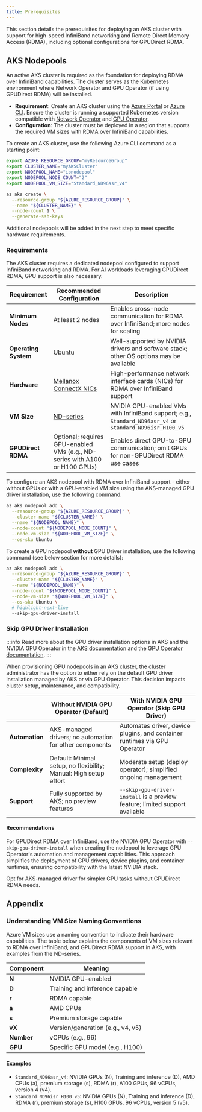 ```yaml
---
title: Prerequisites
---
```


This section details the prerequisites for deploying an AKS cluster with support for high-speed InfiniBand networking and Remote Direct Memory Access (RDMA), including optional configurations for GPUDirect RDMA.

## AKS Nodepools

An active AKS cluster is required as the foundation for deploying RDMA over InfiniBand capabilities. The cluster serves as the Kubernetes environment where Network Operator and GPU Operator (if using GPUDirect RDMA) will be installed.

- **Requirement**: Create an AKS cluster using the [Azure Portal](https://portal.azure.com) or [Azure CLI](https://learn.microsoft.com/en-us/cli/azure/aks?view=azure-cli-latest). Ensure the cluster is running a supported Kubernetes version compatible with [Network Operator](https://docs.nvidia.com/networking/display/kubernetes2501/platform-support.html) and [GPU Operator](https://docs.nvidia.com/datacenter/cloud-native/gpu-operator/latest/platform-support.html).
- **Configuration**: The cluster must be deployed in a region that supports the required VM sizes with RDMA over InfiniBand capabilities.

To create an AKS cluster, use the following Azure CLI command as a starting point:

```bash
export AZURE_RESOURCE_GROUP="myResourceGroup"
export CLUSTER_NAME="myAKSCluster"
export NODEPOOL_NAME="ibnodepool"
export NODEPOOL_NODE_COUNT="2"
export NODEPOOL_VM_SIZE="Standard_ND96asr_v4"

az aks create \
  --resource-group "${AZURE_RESOURCE_GROUP}" \
  --name "${CLUSTER_NAME}" \
  --node-count 1 \
  --generate-ssh-keys
```

Additional nodepools will be added in the next step to meet specific hardware requirements.

### Requirements

The AKS cluster requires a dedicated nodepool configured to support InfiniBand networking and RDMA. For AI workloads leveraging GPUDirect RDMA, GPU support is also necessary.

| Requirement          | Recommended Configuration                                                                             | Description                                                                                               |
| -------------------- | ----------------------------------------------------------------------------------------------------- | --------------------------------------------------------------------------------------------------------- |
| **Minimum Nodes**    | At least 2 nodes                                                                                      | Enables cross-node communication for RDMA over InfiniBand; more nodes for scaling                         |
| **Operating System** | Ubuntu                                                                                                | Well-supported by NVIDIA drivers and software stack; other OS options may be available                    |
| **Hardware**         | [Mellanox ConnectX NICs](https://www.nvidia.com/en-us/networking/ethernet-adapters/)                  | High-performance network interface cards (NICs) for RDMA over InfiniBand support                          |
| **VM Size**          | [ND-series](https://learn.microsoft.com/en-us/azure/virtual-machines/sizes/gpu-accelerated/nd-family) | NVIDIA GPU-enabled VMs with InfiniBand support; e.g., `Standard_ND96asr_v4` or `Standard_ND96isr_H100_v5` |
| **GPUDirect RDMA**   | Optional; requires GPU-enabled VMs (e.g., ND-series with A100 or H100 GPUs)                           | Enables direct GPU-to-GPU communication; omit GPUs for non-GPUDirect RDMA use cases                       |

To configure an AKS nodepool with RDMA over InfiniBand support - either without GPUs or with a GPU-enabled VM size using the AKS-managed GPU driver installation, use the following command:

```bash
az aks nodepool add \
  --resource-group "${AZURE_RESOURCE_GROUP}" \
  --cluster-name "${CLUSTER_NAME}" \
  --name "${NODEPOOL_NAME}" \
  --node-count "${NODEPOOL_NODE_COUNT}" \
  --node-vm-size "${NODEPOOL_VM_SIZE}" \
  --os-sku Ubuntu
```

To create a GPU nodepool **without** GPU Driver installation, use the following command (see below section for more details):

```bash
az aks nodepool add \
  --resource-group "${AZURE_RESOURCE_GROUP}" \
  --cluster-name "${CLUSTER_NAME}" \
  --name "${NODEPOOL_NAME}" \
  --node-count "${NODEPOOL_NODE_COUNT}" \
  --node-vm-size "${NODEPOOL_VM_SIZE}" \
  --os-sku Ubuntu \
  # highlight-next-line
  --skip-gpu-driver-install
```

### Skip GPU Driver Installation

:::info
Read more about the GPU driver installation options in AKS and the NVIDIA GPU Operator in the [AKS documentation](https://learn.microsoft.com/en-us/azure/aks/gpu-cluster?tabs=add-ubuntu-gpu-node-pool) and the [GPU Operator documentation](https://docs.nvidia.com/datacenter/cloud-native/gpu-operator/latest/microsoft-aks.html).
:::

When provisioning GPU nodepools in an AKS cluster, the cluster administrator has the option to either rely on the default GPU driver installation managed by AKS or via GPU Operator. This decision impacts cluster setup, maintenance, and compatibility.

|                | **Without NVIDIA GPU Operator (Default)**                         | **With NVIDIA GPU Operator (Skip GPU Driver)**                              |
| -------------- | ----------------------------------------------------------------- | --------------------------------------------------------------------------- |
| **Automation** | AKS-managed drivers; no automation for other components           | Automates driver, device plugins, and container runtimes via GPU Operator   |
| **Complexity** | Default: Minimal setup, no flexibility; Manual: High setup effort | Moderate setup (deploy operator); simplified ongoing management             |
| **Support**    | Fully supported by AKS; no preview features                       | `--skip-gpu-driver-install` is a preview feature; limited support available |

#### Recommendations

For GPUDirect RDMA over InfiniBand, use the NVIDIA GPU Operator with `--skip-gpu-driver-install` when creating the nodepool to leverage GPU Operator's automation and management capabilities. This approach simplifies the deployment of GPU drivers, device plugins, and container runtimes, ensuring compatibility with the latest NVIDIA stack.

Opt for AKS-managed driver for simpler GPU tasks without GPUDirect RDMA needs.

## Appendix

### Understanding VM Size Naming Conventions

Azure VM sizes use a naming convention to indicate their hardware capabilities. The table below explains the components of VM sizes relevant to RDMA over InfiniBand, and GPUDirect RDMA support in AKS, with examples from the ND-series.

| Component  | Meaning                           |
| ---------- | --------------------------------- |
| **N**      | NVIDIA GPU-enabled                |
| **D**      | Training and inference capable    |
| **r**      | RDMA capable                      |
| **a**      | AMD CPUs                          |
| **s**      | Premium storage capable           |
| **vX**     | Version/generation (e.g., v4, v5) |
| **Number** | vCPUs (e.g., 96)                  |
| **GPU**    | Specific GPU model (e.g., H100)   |

#### Examples

- `Standard_ND96asr_v4`: NVIDIA GPUs (N), Training and inference (D), AMD CPUs (a), premium storage (s), RDMA (r), A100 GPUs, 96 vCPUs, version 4 (v4).
- `Standard_ND96isr_H100_v5`: NVIDIA GPUs (N), Training and inference (D), RDMA (r), premium storage (s), H100 GPUs, 96 vCPUs, version 5 (v5).
